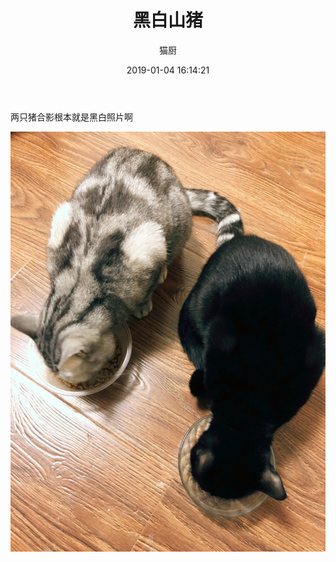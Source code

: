 ﻿---
layout: post
title: 黑白山猪
date: 2019-01-04 16:14:21
updated: 2019-01-04 16:14:21
comments: true
categories: [Photo]
tags: []
author: "猫厨"
description: ""
toc: true
---

<p>两只猪合影根本就是黑白照片啊</p>

![](https://raw.githubusercontent.com/alicewish/meowchain247/master/img_cVZNdzJtQk9JV2UzZ3lNY0JSWnQ4NzBjNXJVaDl0V05RVDRCQ0paTW5QRmsxa2FoakQyQmxRPT0.jpg)